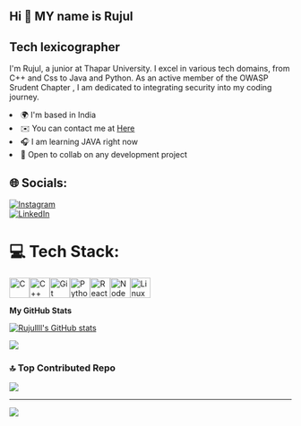 ## Hi 👋 MY name is Rujul
## Tech lexicographer

I'm Rujul, a junior at Thapar University. I excel in various tech domains, from C++ and Css to Java and Python. As an active member of the OWASP Srudent Chapter , I am dedicated to integrating security into my coding journey.

<li> 🌍 I'm based in India </li>
<li> ✉️ You can contact me at <a href="https://mail.google.com/mail/?view=cm&fs=1&to=rujulgoel.13309@gmail.com&su=SUBJECT&body=BODY">Here</a> </li>
<li> 🎧 I am learning JAVA right now </li>
<li> 🤝 Open to collab on any development project </li>


## 🌐 Socials:
[![Instagram](https://img.shields.io/badge/Instagram-%23E4405F.svg?logo=Instagram&logoColor=white)](https://www.instagram.com/rujul.36/)  
[![LinkedIn](https://img.shields.io/badge/LinkedIn-%230077B5.svg?logo=linkedin&logoColor=white)](https://www.linkedin.com/in/rujul-goel-509270259/)  

# 💻 Tech Stack:
<p align="left">
<a href="https://docs.microsoft.com/en-us/cpp/?view=msvc-170" target="_blank" rel="noreferrer"><img src="https://raw.githubusercontent.com/danielcranney/readme-generator/main/public/icons/skills/c-colored.svg" width="36" height="36" alt="C" /></a><a href="https://docs.microsoft.com/en-us/cpp/?view=msvc-170" target="_blank" rel="noreferrer"><img src="https://raw.githubusercontent.com/danielcranney/readme-generator/main/public/icons/skills/cplusplus-colored.svg" width="36" height="36" alt="C++" /></a><a href="https://git-scm.com/" target="_blank" rel="noreferrer"><img src="https://raw.githubusercontent.com/danielcranney/readme-generator/main/public/icons/skills/git-colored.svg" width="36" height="36" alt="Git" /></a><a href="https://www.python.org/" target="_blank" rel="noreferrer"><img src="https://raw.githubusercontent.com/danielcranney/readme-generator/main/public/icons/skills/python-colored.svg" width="36" height="36" alt="Python" /></a><a href="https://reactjs.org/" target="_blank" rel="noreferrer"><img src="https://raw.githubusercontent.com/danielcranney/readme-generator/main/public/icons/skills/react-colored.svg" width="36" height="36" alt="React" /></a><a href="https://nodejs.org/en/" target="_blank" rel="noreferrer"><img src="https://raw.githubusercontent.com/danielcranney/readme-generator/main/public/icons/skills/nodejs-colored.svg" width="36" height="36" alt="NodeJS" /></a><a href="https://www.linux.org" target="_blank" rel="noreferrer"><img src="https://raw.githubusercontent.com/danielcranney/readme-generator/main/public/icons/skills/linux-colored.svg" width="36" height="36" alt="Linux" /></a>
</p>
<b>My GitHub Stats</b>

<a href="https://github.com/Rujullll"><img src="https://github-readme-stats.vercel.app/api?username=Rujullll&show_icons=true&hide=&count_private=true&title_color=0891b2&text_color=ffffff&icon_color=0891b2&bg_color=1c1917&hide_border=true&show_icons=true" alt="Rujullll's GitHub stats" /></a>

<a href="https://github.com/Rujullll"><img src="https://github-readme-streak-stats.herokuapp.com/?user=Rujullll&stroke=ffffff&background=1c1917&ring=0891b2&fire=0891b2&currStreakNum=ffffff&currStreakLabel=0891b2&sideNums=ffffff&sideLabels=ffffff&dates=ffffff&hide_border=true" /></a>

<!-- Proudly created with GPRM ( https://gprm.itsvg.in ) -->
### 🔝 Top Contributed Repo
![](https://github-contributor-stats.vercel.app/api?username=Rujullll&limit=5&theme=blue_navy&combine_all_yearly_contributions=true)

---
[![](https://visitcount.itsvg.in/api?id=Rujullll&icon=5&color=13)](https://visitcount.itsvg.in)

<!-- Proudly created with GPRM ( https://gprm.itsvg.in ) -->

<!-- Proudly created with GPRM ( https://gprm.itsvg.in ) -->

